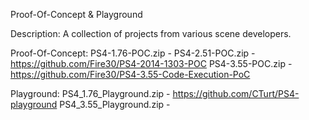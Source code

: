 Proof-Of-Concept & Playground

Description: A collection of projects from various scene developers.

Proof-Of-Concept:
PS4-1.76-POC.zip - 
PS4-2.51-POC.zip - https://github.com/Fire30/PS4-2014-1303-POC
PS4-3.55-POC.zip - https://github.com/Fire30/PS4-3.55-Code-Execution-PoC

Playground:
PS4_1.76_Playground.zip - https://github.com/CTurt/PS4-playground
PS4_3.55_Playground.zip - 